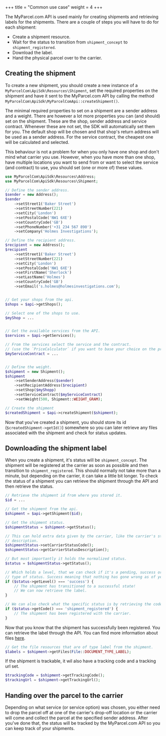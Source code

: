 +++
title = "Common use case"
weight = 4
+++

The MyParcel.com API is used mainly for creating shipments and retrieving labels for the shipments. There are a couple of steps you will have to do for each shipment:
- Create a shipment resource.
- Wait for the status to transition from `shipment_concept` to `shipment_registered`.
- Download the label.
- Hand the physical parcel over to the carrier.

## Creating the shipment
To create a new shipment, you should create a new instance of a `MyParcelCom\ApiSdk\Resources\Shipment`, set the required properties on the shipment and have it sent to the MyParcel.com API by calling the method `MyParcelCom\ApiSdk\MyParcelComApi::createShipment()`.

The minimal required properties to set on a shipment are a sender address and a weight. There are however a lot more properties you can (and should) set on the shipment. These are the shop, sender address and service contract. Whenever these are not set, the SDK will automatically set them for you. The default shop will be chosen and that shop's return address will be used as a sender address. For the service contract, the cheapest one will be calculated and selected.

This behaviour is not a problem for when you only have one shop and don't mind what carrier you use. However, when you have more than one shop, have multiple locations you want to send from or want to select the service (and contract) to use, you should set (one or more of) these values.


```php
use MyParcelCom\ApiSdk\Resources\Address;
use MyParcelCom\ApiSdk\Resources\Shipment;

// Define the sender address.
$sender = new Address();
$sender
    ->setStreet1('Baker Street')
    ->setStreetNumber(221)
    ->setCity('London')
    ->setPostalCode('NW1 6XE')
    ->setCountryCode('GB')
    ->setPhoneNumber('+31 234 567 890')
    ->setCompany('Holmes Investigations');

// Define the recipient address.
$recipient = new Address();
$recipient
    ->setStreet1('Baker Street')
    ->setStreetNumber(221)
    ->setCity('London')
    ->setPostalCode('NW1 6XE')
    ->setFirstName('Sherlock')
    ->setLastName('Holmes')
    ->setCountryCode('GB')
    ->setEmail('s.holmes@holmesinvestigations.com');


// Get your shops from the api.
$shops = $api->getShops();

// Select one of the shops to use.
$myShop = ...


// Get the available services from the API.
$services = $api->getServices();

// From the services select the service and the contract.
// (use the `PriceCalculator` if you want to base your choice on the price)
$myServiceContract = ...


// Define the weight.
$shipment = new Shipment();
$shipment
    ->setSenderAddress($sender)
    ->setRecipientAddress($recipient)
    ->setShop($myShopp)
    ->setServiceContract($myServiceContract)
    ->setWeight(500, Shipment::WEIGHT_GRAM);

// Create the shipment
$createdShipment = $api->createShipment($shipment);
```

Now that you've created a shipment, you should store its id (`$createdShipment->getId()`) somewhere so you can later retrieve any files associated with the shipment and check for status updates.

## Downloading the shipment label
When you create a shipment, it's status will be `shipment_concept`. The shipment will be registered at the carrier as soon as possible and then transition to `shipment_registered`. This should normally not take more than a minute, but depending on the carrier, it can take a little bit longer. To check the status of a shipment you can retrieve the shipment through the API and then retrieve the status.

```php
// Retrieve the shipment id from where you stored it.
$id = ...

// Get the shipment from the api.
$shipment = $api->getShipment($id);

// Get the shipment status.
$shipmentStatus = $shipment->getStatus();

// This can hold extra data given by the carrier, like the carrier's status code
// description.
$shipmentStatus->setCarrierStatusCode();
$shipmentStatus->getCarrierStatusDescription();

// But most importantly it holds the normalized status.
$status = $shipmentStatus->getStatus();

// Which holds a level, that we can check if it's a pending, success or failed
// type of status. Success meaning that nothing has gone wrong as of yet.
if ($status->getLevel() === 'success') {
    // The shipment has transitioned to a successful state!
    // We can now retrieve the label.
}

// We can also check what the specific status is by retrieving the code.
if ($status->getCode() === 'shipment_registered') {
    // The shipment has been registered with the carrier.
}
```

Now that you know that the shipment has successfully been registered. You can retrieve the label through the API. You can find more information about files [here](/php-SDK/retrieving-resources/#files).

```php
// Get the file resources that are of type label from the shipment.
$labels = $shipment->getFiles(File::DOCUMENT_TYPE_LABEL);
```

If the shipment is trackable, it wil also have a tracking code and a tracking url set.

```php
$trackingCode = $shipment->getTrackingCode();
$trackingUrl = $shipment->getTrackingUrl();
```

## Handing over the parcel to the carrier
Depending on what service (or service option) was chosen, you either need to drop the parcel off at one of the carrier's drop-off location or the carrier will come and collect the parcel at the specified sender address. After you've done that, the status will be tracked by the MyParcel.com API so you can keep track of your shipments.
